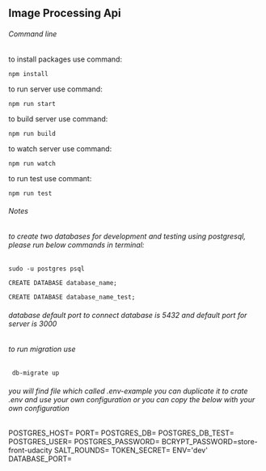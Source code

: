 ## Image Processing Api
###### Command line
to install packages use command: 

    npm install
to run server use command:

    npm run start
to build server use command: 

    npm run build
to watch server use command: 

    npm run watch
    
to run test use commant: 

    npm run test
        
###### Notes
###### to create two databases for development and testing using postgresql, please run below commands in terminal:

    sudo -u postgres psql
    
    CREATE DATABASE database_name;

    CREATE DATABASE database_name_test;

###### database default port to connect database is 5432 and default port for server is 3000

###### to run migration use

     db-migrate up

###### you will find file which called .env-example you can duplicate it to crate .env and use your own configuration or you can copy the below with your own configuration

POSTGRES_HOST=
PORT=
POSTGRES_DB=
POSTGRES_DB_TEST=
POSTGRES_USER=
POSTGRES_PASSWORD=
BCRYPT_PASSWORD=store-front-udacity
SALT_ROUNDS=
TOKEN_SECRET=
ENV='dev'
DATABASE_PORT=